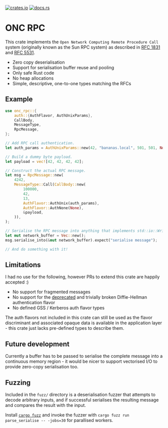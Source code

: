 [![crates.io](https://img.shields.io/crates/v/onc-rpc.svg)](https://crates.io/crates/onc-rpc)
[![docs.rs](https://docs.rs/onc-rpc/badge.svg)](https://docs.rs/onc-rpc)

# ONC RPC

This crate implements the `Open Network Computing Remote Procedure Call` system
(originally known as the Sun RPC system) as described in [RFC 1831] and [RFC
5531].

* Zero copy deserialisation
* Support for serialisation buffer reuse and pooling
* Only safe Rust code
* No heap allocations
* Simple, descriptive, one-to-one types matching the RFCs

## Example

```rust
use onc_rpc::{
    auth::{AuthFlavor, AuthUnixParams},
    CallBody,
    MessageType,
    RpcMessage,
};

// Add RPC call authentication.
let auth_params = AuthUnixParams::new(42, "bananas.local", 501, 501, None);

// Build a dummy byte payload.
let payload = vec![42, 42, 42, 42];

// Construct the actual RPC message.
let msg = RpcMessage::new(
    4242,
    MessageType::Call(CallBody::new(
        100000,
        42,
        13,
        AuthFlavor::AuthUnix(auth_params),
        AuthFlavor::AuthNone(None),
        &payload,
    )),
);

// Serialise the RPC message into anything that implements std::io::Write
let mut network_buffer = Vec::new();
msg.serialise_into(&mut network_buffer).expect("serialise message");

// And do something with it!
```

## Limitations

I had no use for the following, however PRs to extend this crate are happily
accepted :)

* No support for fragmented messages
* No support for the [deprecated] and trivially broken Diffie-Hellman
  authentication flavor
* No defined GSS / Kerberos auth flavor types

The auth flavors not included in this crate can still be used as the flavor
discriminant and associated opaque data is available in the application layer -
this crate just lacks pre-defined types to describe them.

## Future development

Currently a buffer has to be passed to serialise the complete message into a
continuous memory region - it would be nicer to support vectorised I/O to
provide zero-copy serialisation too.

## Fuzzing
Included in the `fuzz/` directory is a deserialisation fuzzer that attempts to
decode arbitrary inputs, and if successful serialises the resulting message and
compares the result with the input.

Install [`cargo fuzz`] and invoke the fuzzer with `cargo fuzz run
parse_serialise -- -jobs=30` for parallised workers.

[deprecated]: https://tools.ietf.org/html/rfc2695#section-2
[RFC 1831]: https://tools.ietf.org/html/rfc1831
[RFC 5531]: https://tools.ietf.org/html/rfc5531
[`fuzz`]: https://github.com/domodwyer/onc-rpc/tree/master/fuzz
[`cargo fuzz`]: https://github.com/rust-fuzz/cargo-fuzz
